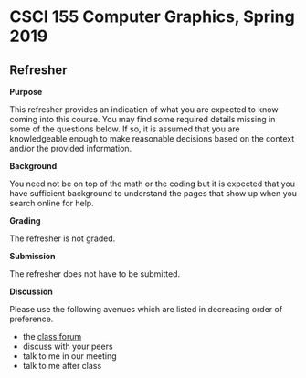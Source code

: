 # CSCI 155 Computer Graphics, Spring 2019
## Refresher

__Purpose__

This refresher provides an indication of what you are expected to know coming into this course. You may find some required details missing in some of the questions below. If so, it is assumed that you are knowledgeable enough to make reasonable decisions based on the context and/or the provided information.

__Background__

You need not be on top of the math or the coding but it is expected that you have sufficient background to understand the pages that show up when you search online for help.

__Grading__

The refresher is not graded.

__Submission__

The refresher does not have to be submitted.

__Discussion__

Please use the following avenues which are listed in decreasing order of preference.
- the [class forum](https://habibedu.facebook.com/groups/354167592088891/)
- discuss with your peers
- talk to me in our meeting
- talk to me after class
